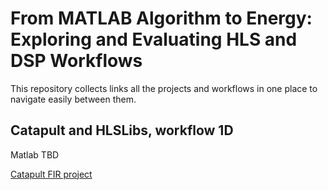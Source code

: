 # From MATLAB Algorithm to Energy: Exploring and Evaluating HLS and DSP Workflows

This repository collects links all the projects and workflows in one place to navigate easily between them.

## Catapult and HLSLibs, workflow 1D

Matlab TBD

[Catapult FIR project][catapult-fir-filter]

<!-- References -->
[catapult-fir-filter]:https://github.com/eersaa/catapult-fir-filter